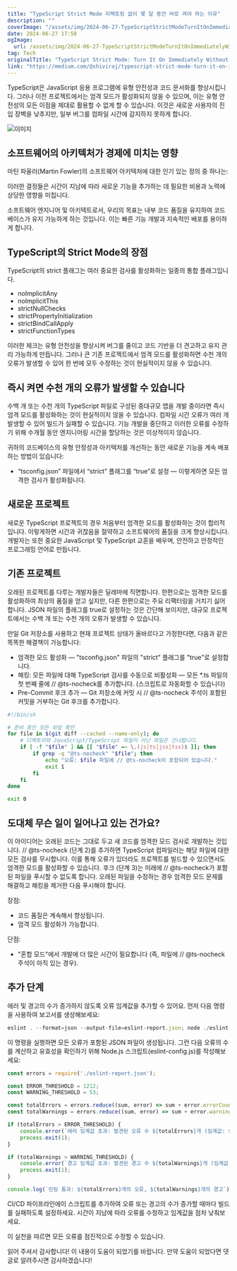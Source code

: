 ```yaml
---
title: "TypeScript Strict Mode 리팩토링 없이 몇 달 동안 바로 켜야 하는 이유"
description: ""
coverImage: "/assets/img/2024-06-27-TypeScriptStrictModeTurnItOnImmediatelyWithoutRefactoringforMonths_0.png"
date: 2024-06-27 17:58
ogImage: 
  url: /assets/img/2024-06-27-TypeScriptStrictModeTurnItOnImmediatelyWithoutRefactoringforMonths_0.png
tag: Tech
originalTitle: "TypeScript Strict Mode: Turn It On Immediately Without Refactoring for Months!"
link: "https://medium.com/@shiviraj/typescript-strict-mode-turn-it-on-immediately-without-refactoring-for-months-1b5a9c4f8af6"
---
```



TypeScript은 JavaScript 응용 프로그램에 유형 안전성과 코드 문서화를 향상시킵니다. 그러나 이전 프로젝트에서는 엄격 모드가 활성화되지 않을 수 있으며, 이는 유형 안전성의 모든 이점을 제대로 활용할 수 없게 할 수 있습니다. 이것은 새로운 사용자의 진입 장벽을 낮추지만, 일부 버그를 컴파일 시간에 감지하지 못하게 합니다.

![이미지](/assets/img/2024-06-27-TypeScriptStrictModeTurnItOnImmediatelyWithoutRefactoringforMonths_0.png)

## 소프트웨어의 아키텍처가 경제에 미치는 영향

마틴 파울러(Martin Fowler)의 소프트웨어 아키텍처에 대한 인기 있는 정의 중 하나는:

<div class="content-ad"></div>

이러한 결정들은 시간이 지남에 따라 새로운 기능을 추가하는 데 필요한 비용과 노력에 상당한 영향을 미칩니다.

소프트웨어 엔지니어 및 아키텍트로서, 우리의 목표는 내부 코드 품질을 유지하여 코드베이스가 유지 가능하게 하는 것입니다. 이는 빠른 기능 개발과 지속적인 배포를 용이하게 합니다.

## TypeScript의 Strict Mode의 장점

TypeScript의 strict 플래그는 여러 중요한 검사를 활성화하는 일종의 통합 플래그입니다.

<div class="content-ad"></div>

- noImplicitAny
- noImplicitThis
- strictNullChecks
- strictPropertyInitialization
- strictBindCallApply
- strictFunctionTypes

이러한 체크는 유형 안전성을 향상시켜 버그를 줄이고 코드 기반을 더 견고하고 유지 관리 가능하게 만듭니다. 그러나 큰 기존 프로젝트에서 엄격 모드를 활성화하면 수천 개의 오류가 발생할 수 있어 한 번에 모두 수정하는 것이 현실적이지 않을 수 있습니다.

## 즉시 켜면 수천 개의 오류가 발생할 수 있습니다

수백 개 또는 수천 개의 TypeScript 파일로 구성된 중대규모 앱을 개발 중이라면 즉시 엄격 모드를 활성화하는 것이 현실적이지 않을 수 있습니다. 컴파일 시간 오류가 여러 개 발생할 수 있어 빌드가 실패할 수 있습니다. 기능 개발을 중단하고 이러한 오류를 수정하기 위해 수개월 동안 엔지니어링 시간을 할당하는 것은 이상적이지 않습니다.

<div class="content-ad"></div>

귀하의 코드베이스의 유형 안정성과 아키텍처를 개선하는 동안 새로운 기능을 계속 배포하는 방법이 있습니다:

- “tsconfig.json” 파일에서 “strict” 플래그를 “true”로 설정 — 이렇게하면 모든 엄격한 검사가 활성화됩니다.

## 새로운 프로젝트

새로운 TypeScript 프로젝트의 경우 처음부터 엄격한 모드를 활성화하는 것이 합리적입니다. 이렇게하면 시간과 귀찮음을 절약하고 소프트웨어의 품질을 크게 향상시킵니다. 개발자는 또한 중요한 JavaScript 및 TypeScript 교훈을 배우며, 안전하고 안정적인 프로그래밍 언어로 만듭니다.

<div class="content-ad"></div>

## 기존 프로젝트

오래된 프로젝트를 다루는 개발자들은 딜레마에 직면합니다. 한편으로는 엄격한 모드를 활성화하여 최상의 품질을 얻고 싶지만, 다른 한편으로는 주요 리팩터링을 거치기 싫어합니다. JSON 파일의 플래그를 true로 설정하는 것은 간단해 보이지만, 대규모 프로젝트에서는 수백 개 또는 수천 개의 오류가 발생할 수 있습니다.

만일 Git 저장소를 사용하고 현재 프로젝트 상태가 올바르다고 가정한다면, 다음과 같은 똑똑한 해결책이 가능합니다:

- 엄격한 모드 활성화 — "tsconfig.json" 파일의 "strict" 플래그를 "true"로 설정합니다.
- 해킹: 모든 파일에 대해 TypeScript 검사를 수동으로 비활성화 — 모든 *.ts 파일의 첫 번째 줄에 // @ts-nocheck를 추가합니다. (스크립트로 자동화할 수 있습니다)
- Pre-Commit 후크 추가 — Git 저장소에 커밋 시 // @ts-nocheck 주석이 포함된 커밋을 거부하는 Git 후크를 추가합니다.

<div class="content-ad"></div>

```bash
#!/bin/sh

# 준비 중인 모든 파일 확인
for file in $(git diff --cached --name-only); do
    # 디렉토리와 JavaScript/TypeScript 파일이 아닌 파일은 건너뜁니다.
    if [ -f "$file" ] && [[ "$file" =~ \.(js|ts|jsx|tsx)$ ]]; then
        if grep -q "@ts-nocheck" "$file"; then
            echo "오류: $file 파일에 // @ts-nocheck이 포함되어 있습니다."
            exit 1
        fi
    fi
done

exit 0
```

## 도대체 무슨 일이 일어나고 있는 건가요?

이 아이디어는 오래된 코드는 그대로 두고 새 코드를 엄격한 모드 검사로 개발하는 것입니다. // @ts-nocheck (단계 2)를 추가하면 TypeScript 컴파일러는 해당 파일에 대한 모든 검사를 무시합니다. 이를 통해 오류가 있더라도 프로젝트를 빌드할 수 있으면서도 엄격한 모드를 활성화할 수 있습니다. 후크 (단계 3)는 미래에 // @ts-nocheck가 포함된 파일을 푸시할 수 없도록 합니다. 오래된 파일을 수정하는 경우 엄격한 모드 문제를 해결하고 해킹을 제거한 다음 푸시해야 합니다.

장점:

<div class="content-ad"></div>

- 코드 품질은 계속해서 향상됩니다.
- 엄격 모드 활성화가 가능합니다.

단점:

- "혼합 모드"에서 개발에 더 많은 시간이 필요합니다 (즉, 파일에 // @ts-nocheck 주석이 아직 있는 경우).

## 추가 단계

<div class="content-ad"></div>

에러 및 경고의 수가 증가하지 않도록 오류 임계값을 추가할 수 있어요. 먼저 다음 명령을 사용하여 보고서를 생성해보세요:

```js
eslint . --format=json --output-file=eslint-report.json; node ./eslint-config.js
```

이 명령을 실행하면 모든 오류가 포함된 JSON 파일이 생성됩니다. 그런 다음 오류의 수를 계산하고 유효성을 확인하기 위해 Node.js 스크립트(eslint-config.js)를 작성해보세요:

```js
const errors = require('./eslint-report.json');

const ERROR_THRESHOLD = 1212;
const WARNING_THRESHOLD = 53;

const totalErrors = errors.reduce((sum, error) => sum + error.errorCount, 0);
const totalWarnings = errors.reduce((sum, error) => sum + error.warningCount, 0);

if (totalErrors > ERROR_THRESHOLD) {
    console.error(`에러 임계값 초과: 발견된 오류 수 ${totalErrors}개 (임계값: ${ERROR_THRESHOLD})`);
    process.exit(1);
}

if (totalWarnings > WARNING_THRESHOLD) {
    console.error(`경고 임계값 초과: 발견된 경고 수 ${totalWarnings}개 (임계값: ${WARNING_THRESHOLD})`);
    process.exit(1);
}

console.log(`린팅 통과: ${totalErrors}개의 오류, ${totalWarnings}개의 경고`);
```

<div class="content-ad"></div>

CI/CD 파이프라인에이 스크립트를 추가하여 오류 또는 경고의 수가 증가할 때마다 빌드를 실패하도록 설정하세요. 시간이 지남에 따라 오류를 수정하고 임계값을 점차 낮춰보세요.

이 실천을 따르면 모든 오류를 점진적으로 수정할 수 있습니다.

읽어 주셔서 감사합니다! 이 내용이 도움이 되었기를 바랍니다. 만약 도움이 되었다면 댓글로 알려주시면 감사하겠습니다!